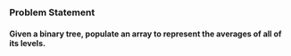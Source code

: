 ### Problem Statement 
#### Given a binary tree, populate an array to represent the averages of all of its levels.
